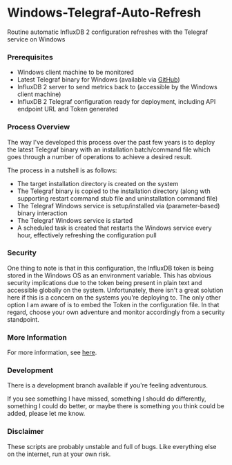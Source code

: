 # Windows-Telegraf-Auto-Refresh
Routine automatic InfluxDB 2 configuration refreshes with the Telegraf service on Windows

### Prerequisites
- Windows client machine to be monitored
- Latest Telegraf binary for Windows (available via <a href="https://github.com/influxdata/telegraf" target="_blank">GitHub</a>)
- InfluxDB 2 server to send metrics back to (accessible by the Windows client machine)
- InfluxDB 2 Telegraf configuration ready for deployment, including API endpoint URL and Token generated


### Process Overview
The way I've developed this process over the past few years is to deploy the latest Telegraf binary with an installation batch/command file which goes through a number of operations to achieve a desired result.

The process in a nutshell is as follows:
- The target installation directory is created on the system
- The Telegraf binary is copied to the installation directory (along wth supporting restart command stub file and uninstallation command file)
- The Telegraf Windows service is setup/installed via (parameter-based) binary interaction
- The Telegraf Windows service is started
- A scheduled task is created that restarts the Windows service every hour, effectively refreshing the configuration pull


### Security
One thing to note is that in this configuration, the InfluxDB token is being stored in the Windows OS as an environment variable. This has obvious security implications due to the token being present in plain text and accessible globally on the system. Unfortunately, there isn't a great solution here if this is a concern on the systems you're deploying to. The only other option I am aware of is to embed the Token in the configuration file. In that regard, choose your own adventure and monitor accordingly from a security standpoint.


### More Information
For more information, see <a href="https://julianmcconnell.com/posts/Automatic_Telegraf_Config_Refreshes/" target="_blank">here</a>.


### Development
There is a development branch available if you're feeling adventurous.

If you see something I have missed, something I should do differently, something I could do better, or maybe there is something you think could be added, please let me know.


### Disclaimer
These scripts are probably unstable and full of bugs. Like everything else on the internet, run at your own risk.